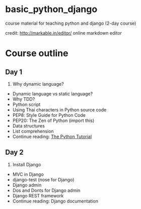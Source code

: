 basic_python_django
===================

course material for teaching python and django (2-day course)

credit: http://markable.in/editor/ online markdown editor

Course outline
===============

Day 1
-----
 1. Why dynamic language?
 -  Dynamic language vs static language?
 -  Why TDD?
 -  Python script
 -  Using Thai characters in Python source code
 -  PEP8: Style Guide for Python Code
 -  PEP20: The Zen of Python (import this)
 -  Data structures
 -  List comprehension
 -  Continue reading: [The Python Tutorial](http://docs.python.org/2/tutorial/)

Day 2
-----
 1. Install Django
 -  MVC in Django
 -  django-test (nose for Django)
 -  Django admin
 -  Dos and Donts for Django admin
 -  Django REST framework
 -  Continue reading: Django documentation
